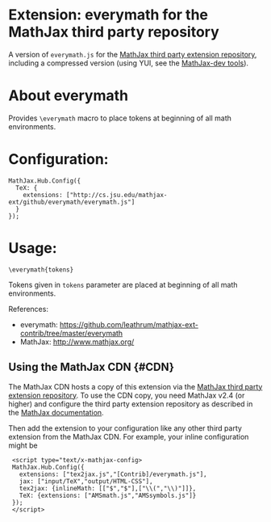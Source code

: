 # Extension: everymath for the MathJax third party repository

A version of `everymath.js` for the [MathJax third party extension repository](https://github.com/mathjax/MathJax-third-party-extensions), including a compressed version (using YUI, see the [MathJax-dev tools](https://github.com/mathjax/mathjax-dev)).

# About everymath

Provides `\everymath` macro to place tokens at beginning of all math
environments.

# Configuration:

    MathJax.Hub.Config({
      TeX: {
        extensions: ["http://cs.jsu.edu/mathjax-ext/github/everymath/everymath.js"]
      }
    });

# Usage:

    \everymath{tokens}

Tokens given in `tokens` parameter are placed at beginning of all
math environments.

References:

- everymath: https://github.com/leathrum/mathjax-ext-contrib/tree/master/everymath
- MathJax: http://www.mathjax.org/


## Using the MathJax CDN {#CDN}

The MathJax CDN hosts a copy of this extension via the [MathJax third party extension repository](https://github.com/mathjax/MathJax-third-party-extensions). To use the CDN copy, you need MathJax v2.4 (or higher) and configure the third party extension repository as described in the [MathJax documentation](http://docs.mathjax.org/). 

Then add the extension to your configuration like any other third party extension from the MathJax CDN. For example, your inline configuration might be

     <script type="text/x-mathjax-config>
     MathJax.Hub.Config({
       extensions: ["tex2jax.js","[Contrib]/everymath.js"],
       jax: ["input/TeX","output/HTML-CSS"],
       tex2jax: {inlineMath: [["$","$"],["\\(","\\)"]]},
       TeX: {extensions: ["AMSmath.js","AMSsymbols.js"]}
     });
     </script>
